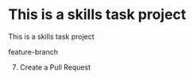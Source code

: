 
# This is a skills task project

This is a skills task project

feature-branch

7. Create a Pull Request